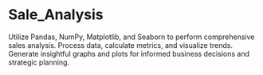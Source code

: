 # Sale_Analysis
Utilize Pandas, NumPy, Matplotlib, and Seaborn to perform comprehensive sales analysis. Process data, calculate metrics, and visualize trends. Generate insightful graphs and plots for informed business decisions and strategic planning.
